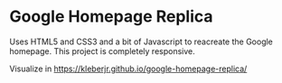 # Google Homepage Replica

Uses HTML5 and CSS3 and a bit of Javascript to reacreate the Google homepage.
This project is completely responsive.

Visualize in https://kleberjr.github.io/google-homepage-replica/
